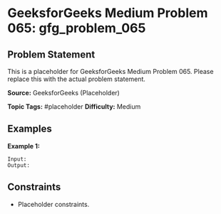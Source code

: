 # GeeksforGeeks Medium Problem 065: gfg_problem_065

## Problem Statement

This is a placeholder for GeeksforGeeks Medium Problem 065.
Please replace this with the actual problem statement.

**Source:** GeeksforGeeks (Placeholder)

**Topic Tags:** #placeholder
**Difficulty:** Medium

## Examples

**Example 1:**

```
Input:
Output:
```

## Constraints

- Placeholder constraints.
